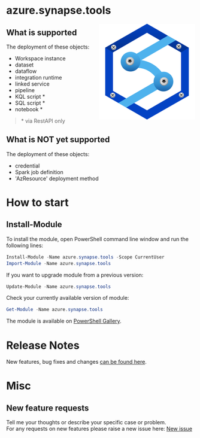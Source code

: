# azure.synapse.tools
<img style="float: right;" src="./images/Azure-Synapse-tools-256-logo.png" width="256px">

## What is supported
The deployment of these objects:  
- Workspace instance
- dataset
- dataflow
- integration runtime
- linked service
- pipeline
- KQL script *
- SQL script *
- notebook *

> \* via RestAPI only

## What is NOT yet supported
The deployment of these objects:
- credential
- Spark job definition
- 'AzResource' deployment method 



# How to start

## Install-Module

To install the module, open PowerShell command line window and run the following lines:

```powershell
Install-Module -Name azure.synapse.tools -Scope CurrentUser
Import-Module -Name azure.synapse.tools
```

If you want to upgrade module from a previous version:

```powershell
Update-Module -Name azure.synapse.tools
```

Check your currently available version of module:
```powershell
Get-Module -Name azure.synapse.tools
```

The module is available on [PowerShell Gallery](https://www.powershellgallery.com/packages/azure.synapse.tools).






# Release Notes

New features, bug fixes and changes [can be found here](https://github.com/SQLPlayer/azure.synapse.tools/blob/master/changelog.md).

# Misc

## New feature requests
Tell me your thoughts or describe your specific case or problem.  
For any requests on new features please raise a new issue here: [New issue](https://github.com/SQLPlayer/azure.synapse.tools/issues)  
